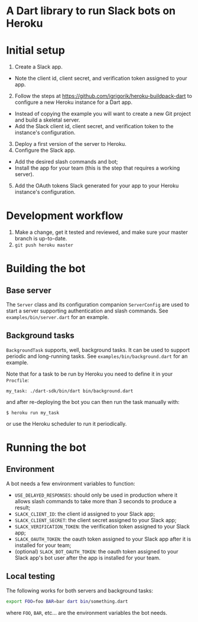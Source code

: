 # A Dart library to run Slack bots on Heroku

# Initial setup

1. Create a Slack app.
  - Note the client id, client secret, and verification token assigned to your
    app.
2. Follow the steps at https://github.com/igrigorik/heroku-buildpack-dart to
   configure a new Heroku instance for a Dart app.
  - Instead of copying the example you will want to create a new Git project and
    build a skeletal server.
  - Add the Slack client id, client secret, and verification token to the
    instance's configuration.
3. Deploy a first version of the server to Heroku.
4. Configure the Slack app.
  - Add the desired slash commands and bot;
  - Install the app for your team (this is the step that requires a working
    server).
5. Add the OAuth tokens Slack generated for your app to your Heroku instance's
   configuration.


# Development workflow

1. Make a change, get it tested and reviewed, and make sure your master branch
   is up-to-date.
2. `git push heroku master`


# Building the bot

## Base server

The `Server` class and its configuration companion `ServerConfig` are used to
start a server supporting authentication and slash commands. See
`examples/bin/server.dart` for an example.

## Background tasks

`BackgroundTask` supports, well, background tasks. It can be used to support
periodic and long-running tasks. See `examples/bin/background.dart` for an
example.

Note that for a task to be run by Heroku you need to define it in your
`Procfile`:
```
my_task: ./dart-sdk/bin/dart bin/background.dart
```
and after re-deploying the bot you can then run the task manually with:
```
$ heroku run my_task
```
or use the Heroku scheduler to run it periodically.


# Running the bot

## Environment

A bot needs a few environment variables to function:
- `USE_DELAYED_RESPONSES`: should only be used in production where it allows
  slash commands to take more than 3 seconds to produce a result;
- `SLACK_CLIENT_ID`: the client id assigned to your Slack app;
- `SLACK_CLIENT_SECRET`: the client secret assigned to your Slack app;
- `SLACK_VERIFICATION_TOKEN`: the verification token assigned to your Slack app;
- `SLACK_OAUTH_TOKEN`: the oauth token assigned to your Slack app after it is
  installed for your team;
- (optional) `SLACK_BOT_OAUTH_TOKEN`: the oauth token assigned to your Slack
  app's bot user after the app is installed for your team.

## Local testing

The following works for both servers and background tasks:
```sh
export FOO=foo BAR=bar dart bin/something.dart
```
where `FOO`, `BAR`, etc... are the environment variables the bot needs.
